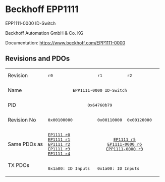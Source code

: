 # Beckhoff EPP1111

EPP1111-0000 ID-Switch

Beckhoff Automation GmbH & Co. KG

Documentation: <a href="https://www.beckhoff.com/EPP1111-0000">https://www.beckhoff.com/EPP1111-0000</a>

## Revisions and PDOs
<table>
<tr >
<td class="first">Revision</td>
<td ><pre>r0</pre></td>
<td ><pre>r1</pre></td>
<td ><pre>r2</pre></td>
</tr>
<tr >
<td class="first">Name</td>
<td  colspan=3 align="center"><pre>EPP1111-0000 ID-Switch</pre></td>
</tr>
<tr >
<td class="first">PID</td>
<td  colspan=3 align="center"><pre>0x64760b79</pre></td>
</tr>
<tr >
<td class="first">Revision No</td>
<td ><pre>0x00100000</pre></td>
<td ><pre>0x00110000</pre></td>
<td ><pre>0x00120000</pre></td>
</tr>
<tr >
<td class="first">Same PDOs as</td>
<td ><pre><a href="EP1111">EP1111 r0</a><br/><a href="EP1111">EP1111 r1</a><br/><a href="EP1111">EP1111 r2</a><br/><a href="EP1111">EP1111 r3</a><br/><a href="EP1111">EP1111 r4</a></pre></td>
<td  colspan=2 align="center"><pre><a href="EP1111">EP1111 r5</a><br/><a href="EP1111-0000">EP1111-0000 r6</a><br/><a href="EPP1111-0000">EPP1111-0000 r3</a></pre></td>
</tr>
<tr class="txpdo pdosection">
<td class="first" rowspan=1 valign=top>TX PDOs</td>
<td><pre>0x1a00: ID Inputs </pre></td>
<td colspan=2 align="left"><pre>0x1a00: ID Inputs</pre></td>
<td></td>
</tr>
</table>
